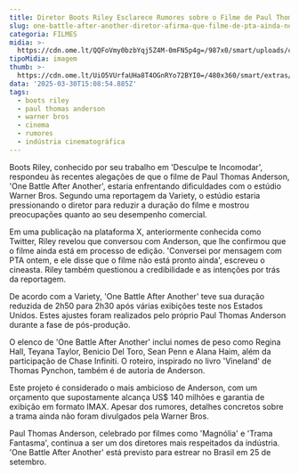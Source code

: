 ```yaml
---
title: Diretor Boots Riley Esclarece Rumores sobre o Filme de Paul Thomas Anderson
slug: one-battle-after-another-diretor-afirma-que-filme-de-pta-ainda-no-est-pronto
categoria: FILMES
midia: >-
  https://cdn.ome.lt/QQFoVmy0bzbYqj5Z4M-0mFN5p4g=/987x0/smart/uploads/conteudo/fotos/onebattleafteranother_XQPDiQJ.jpg
tipoMidia: imagem
thumb: >-
  https://cdn.ome.lt/UiO5VUrfaUHa8T4OGnRYo72BYI0=/480x360/smart/extras/conteudos/onebattleafteranother_VzlEZtw.jpg
data: '2025-03-30T15:08:54.885Z'
tags:
  - boots riley
  - paul thomas anderson
  - warner bros
  - cinema
  - rumores
  - indústria cinematográfica
---
```


Boots Riley, conhecido por seu trabalho em 'Desculpe te Incomodar', respondeu às recentes alegações de que o filme de Paul Thomas Anderson, 'One Battle After Another', estaria enfrentando dificuldades com o estúdio Warner Bros. Segundo uma reportagem da Variety, o estúdio estaria pressionando o diretor para reduzir a duração do filme e mostrou preocupações quanto ao seu desempenho comercial. 

Em uma publicação na plataforma X, anteriormente conhecida como Twitter, Riley revelou que conversou com Anderson, que lhe confirmou que o filme ainda está em processo de edição. 'Conversei por mensagem com PTA ontem, e ele disse que o filme não está pronto ainda', escreveu o cineasta. Riley também questionou a credibilidade e as intenções por trás da reportagem. 

De acordo com a Variety, 'One Battle After Another' teve sua duração reduzida de 2h50 para 2h30 após várias exibições teste nos Estados Unidos. Estes ajustes foram realizados pelo próprio Paul Thomas Anderson durante a fase de pós-produção. 

O elenco de 'One Battle After Another' inclui nomes de peso como Regina Hall, Teyana Taylor, Benicio Del Toro, Sean Penn e Alana Haim, além da participação de Chase Infiniti. O roteiro, inspirado no livro 'Vineland' de Thomas Pynchon, também é de autoria de Anderson. 

Este projeto é considerado o mais ambicioso de Anderson, com um orçamento que supostamente alcança US$ 140 milhões e garantia de exibição em formato IMAX. Apesar dos rumores, detalhes concretos sobre a trama ainda não foram divulgados pela Warner Bros. 

Paul Thomas Anderson, celebrado por filmes como 'Magnólia' e 'Trama Fantasma', continua a ser um dos diretores mais respeitados da indústria. 'One Battle After Another' está previsto para estrear no Brasil em 25 de setembro.

